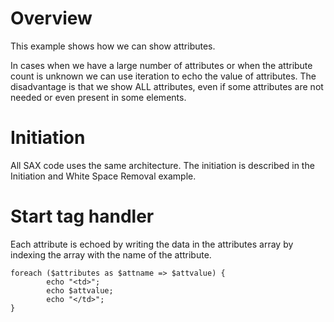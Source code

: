 # Overview
This example shows how we can show attributes.

In cases when we have a large number of attributes or when the attribute count is unknown we can use iteration to echo the value of attributes.
The disadvantage is that we show ALL attributes, even if some attributes are not needed or even present in some elements.

# Initiation
All SAX code uses the same architecture. The initiation is described in the Initiation and White Space Removal example.

# Start tag handler
Each attribute is echoed by writing the data in the attributes array by indexing the array with the name of the attribute.
~~~
foreach ($attributes as $attname => $attvalue) {
		echo "<td>";
		echo $attvalue;
		echo "</td>";
}
~~~
